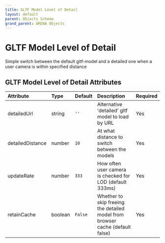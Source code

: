 ```yaml
---
title: GLTF Model Level of Detail
layout: default
parent: Objects Schema
grand_parent: ARENA Objects
---
```


<!--CAUTION: This file is autogenerated from https://github.com/arenaxr/arena-schemas. Changes made here may be overwritten.-->


GLTF Model Level of Detail
==========================


Simple switch between the default gltf-model and a detailed one when a user camera is within specified distance

GLTF Model Level of Detail Attributes
--------------------------------------

|Attribute|Type|Default|Description|Required|
| :--- | :--- | :--- | :--- | :--- |
|detailedUrl|string|```''```|Alternative 'detailed' gltf model to load by URL|Yes|
|detailedDistance|number|```10```|At what distance to switch between the models|Yes|
|updateRate|number|```333```|How often user camera is checked for LOD (default 333ms)|Yes|
|retainCache|boolean|```False```|Whether to skip freeing the detailed model from browser cache (default false)|Yes|
